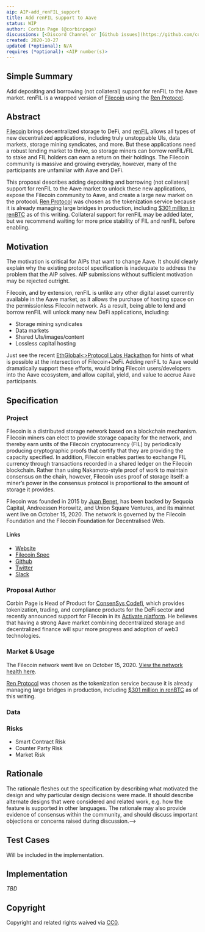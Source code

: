 ```yaml
---
aip: AIP-add_renFIL_support
title: Add renFIL support to Aave
status: WIP
author: Corbin Page (@corbinpage)
discussions: [<Discord Channel or ]Github issues](https://github.com/corbinpage/aip/issues)
created: 2020-10-27
updated (*optional): N/A
requires (*optional): <AIP number(s)>
---
```


<!--You can leave these HTML comments in your merged AIP and delete the visible duplicate text guides, they will not appear and may be helpful to refer to if you edit it again. This is the suggested template for new AIPs. Note that an AIP number will be assigned by an editor. When opening a pull request to submit your AIP, please use an abbreviated title in the filename, `AIP-draft_title_abbrev.md`. The title should be 44 characters or less.-->

## Simple Summary

<!--"If you can't explain it simply, you don't understand it well enough." Provide a simplified and layman-accessible explanation of the AIP.-->

Add depositing and borrowing (not collateral) support for renFIL to the Aave market. renFIL is a wrapped version of [Filecoin](https://filecoin.io/) using the [Ren Protocol](https://renproject.io/).

## Abstract

<!--A short (~200 word) description of the technical issue being addressed.-->

[Filecoin](https://filecoin.io/) brings decentralized storage to DeFi, and [renFIL](https://renproject.io/) allows all types of new decentralized applications, including truly unstoppable UIs, data markets, storage mining syndicates, and more. But these applications need a robust lending market to thrive, so storage miners can borrow renFIL/FIL to stake and FIL holders can earn a return on their holdings. The Filecoin community is massive and growing everyday, however, many of the participants are unfamiliar with Aave and DeFi.

This proposal describes adding depositing and borrowing (not collateral) support for renFIL to the Aave market to unlock these new applications, expose the Filecoin community to Aave, and create a large new market on the protocol. [Ren Protocol](https://renproject.io/) was chosen as the tokenization service because it is already managing large bridges in production, including [$301 million in renBTC](https://www.coingecko.com/en/coins/renbtc) as of this writing. Collateral support for renFIL may be added later, but we recommend waiting for more price stability of FIL and renFIL before enabling.

## Motivation

<!--The motivation is critical for AIPs that want to change Aave. It should clearly explain why the existing protocol specification is inadequate to address the problem that the AIP solves. AIP submissions without sufficient motivation may be rejected outright.-->

The motivation is critical for AIPs that want to change Aave. It should clearly explain why the existing protocol specification is inadequate to address the problem that the AIP solves. AIP submissions without sufficient motivation may be rejected outright.

Filecoin, and by extension, renFIL is unlike any other digital asset currently available in the Aave market, as it allows the purchase of hosting space on the permissionless Filecoin network. As a result, being able to lend and borrow renFIL will unlock many new DeFi applications, including:

* Storage mining syndicates
* Data markets
* Shared UIs/images/content
* Lossless capital hosting

Just see the recent [EthGlobal<>Protocol Labs Hackathon](https://hack.ethglobal.co/hackfs/showcase) for hints of what is possible at the intersection of Filecoin+DeFi. Adding renFIL to Aave would dramatically support these efforts, would bring Filecoin users/developers into the Aave ecosystem, and allow capital, yield, and value to accrue Aave participants.

## Specification

<!--The technical specification should describe the syntax and semantics of any new feature.-->

### Project
Filecoin is a distributed storage network based on a blockchain mechanism. Filecoin miners can elect to provide storage capacity for the network, and thereby earn units of the Filecoin cryptocurrency (FIL) by periodically producing cryptographic proofs that certify that they are providing the capacity specified. In addition, Filecoin enables parties to exchange FIL currency through transactions recorded in a shared ledger on the Filecoin blockchain. Rather than using Nakamoto-style proof of work to maintain consensus on the chain, however, Filecoin uses proof of storage itself: a miner’s power in the consensus protocol is proportional to the amount of storage it provides.

Filecoin was founded in 2015 by [Juan Benet](https://twitter.com/juanbenet), has been backed by Sequoia Capital, Andreessen Horowitz, and Union Square Ventures, and its mainnet went live on October 15, 2020. The network is governed by the Filecoin Foundation and the Filecoin Foundation for Decentralised Web.

#### Links
* [Website](https://filecoin.io/)
* [Filecoin Spec](https://spec.filecoin.io/)
* [Github](https://github.com/filecoin-project/)
* [Twitter](https://twitter.com/Filecoin)
* [Slack](https://app.slack.com/client/TEHTVS1L6/learning-slack)

### Proposal Author
Corbin Page is Head of Product for [ConsenSys Codefi](https://codefi.consensys.net), which provides tokenization, trading, and compliance products for the DeFi sector and recently announced support for Filecoin in its [Activate platform](https://activate.codefi.network/filecoin). He believes that having a strong Aave market combining decentralized storage and decentralized finance will spur more progress and adoption of web3 technologies.

### Market & Usage
The Filecoin network went live on October 15, 2020. [View the network health here](https://stats.filecoin.io/d/z6FtI92Zz/filecoin-chain-stats?orgId=1&refresh=30s&from=now-30m&to=now&kiosk).

[Ren Protocol](https://renproject.io/) was chosen as the tokenization service because it is already managing large bridges in production, including [$301 million in renBTC](https://www.coingecko.com/en/coins/renbtc) as of this writing.

### Data

### Risks
- Smart Contract Risk
- Counter Party Risk
- Market Risk

## Rationale

<!--The rationale fleshes out the specification by describing what motivated the design and why particular design decisions were made. It should describe alternate designs that were considered and related work, e.g. how the feature is supported in other languages. The rationale may also provide evidence of consensus within the community, and should discuss important objections or concerns raised during discussion.-->

The rationale fleshes out the specification by describing what motivated the design and why particular design decisions were made. It should describe alternate designs that were considered and related work, e.g. how the feature is supported in other languages. The rationale may also provide evidence of consensus within the community, and should discuss important objections or concerns raised during discussion.-->

## Test Cases

<!--Test cases for an implementation are mandatory for AIPs but can be included with the implementation..-->

Will be included in the implementation.

## Implementation

<!--The implementations must be completed before any AIP is given status "Implemented", but it need not be completed before the AIP is "Approved". While there is merit to the approach of reaching consensus on the specification and rationale before writing code, the principle of "rough consensus and running code" is still useful when it comes to resolving many discussions of API details.-->

_TBD_

## Copyright

Copyright and related rights waived via [CC0](https://creativecommons.org/publicdomain/zero/1.0/).
